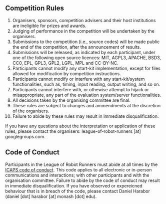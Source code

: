 ## Competition Rules 

1. Organisers, sponsors, competition advisers and their host institutions are ineligible for prizes and awards.
2. Judging of performance in the competition will be undertaken by the organisers. 
3. Submissions to the competition (i.e., source codes) will be made public the end of the competition, after the announcement of results.
4. Submissions will be released, as indicated by each participant, under one of the following open source licences: MIT, AGPL3, APACHE, BSD3, CC0, EPL, GPL3, GPL2, LGPL, MPL and CC-BY-NC.
5. Participants cannot modify any start-kit implementation, except for files allowed for modification by competition instructions.
6. Participants cannot modify or interfere with any start-kit/system functionalities, such as, timing, input reading, output writing, and so on.
7. Participants cannot interfere with, or othewise attempt to hijack or misappropriate, any part of the evaluation system/server functionalities.
8. All decisions taken by the organising committee are final.
9. These rules are subject to changes and ammendments at the discretion of the organisers.
10. Failure to abide by these rules may result in immediate disqualification. 

If you have any questions about the interpretation or application of these rules, please contact the organisers: league-of-robot-runners [at] googlegroups.com.

## Code of Conduct

Participants in the League of Robot Runners must abide at all times by the [ICAPS code of conduct](https://www.icaps-conference.org/icaps-code-of-conduct/). This code applies to all electronic or in-person communications and interactions; with other participants and with the organisation committee. Failure to abide by the code of conduct may result in immediate disqualification. If you have observed or expereicned behaviour that is in breach of the code, please contact Daniel Harabor (daniel [dot] harabor [at] monash [dot] edu).
